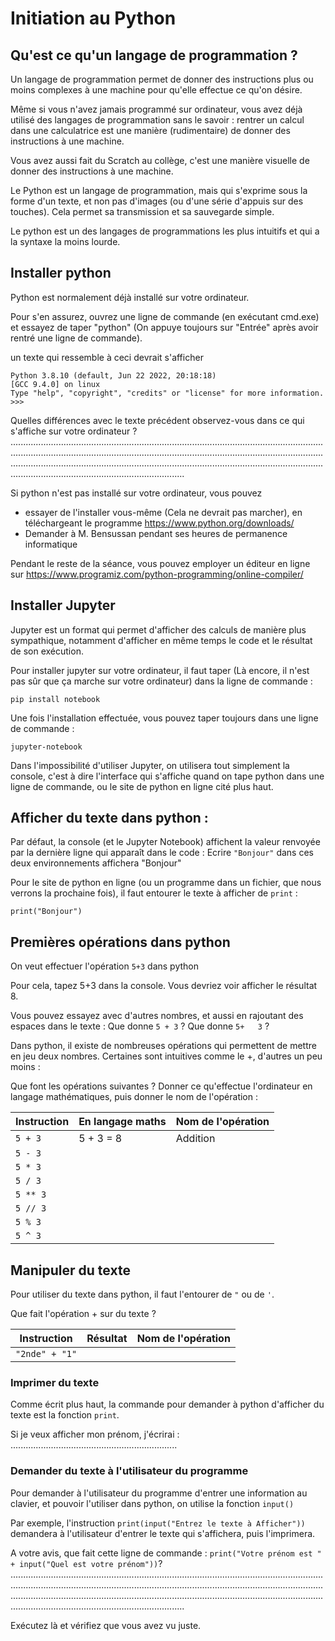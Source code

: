 # Initiation au Python

## Qu'est ce qu'un langage de programmation ?

Un langage de programmation permet de donner des instructions plus ou moins complexes à une machine pour qu'elle effectue ce qu'on désire.

Même si vous n'avez jamais programmé sur ordinateur, vous avez déjà utilisé des langages de programmation sans le savoir : rentrer un calcul dans une calculatrice est une manière (rudimentaire) de donner des instructions à une machine.

Vous avez aussi fait du Scratch au collège, c'est une manière visuelle de donner des instructions à une machine.

Le Python est un langage de programmation, mais qui s'exprime sous la forme d'un texte, et non pas d'images (ou d'une série d'appuis sur des touches). Cela permet sa transmission et sa sauvegarde simple.

Le python est un des langages de programmations les plus intuitifs et qui a la syntaxe la moins lourde.

## Installer python

Python est normalement déjà installé sur votre ordinateur.

Pour s'en assurez, ouvrez une ligne de commande (en exécutant cmd.exe) et essayez de taper "python" (On appuye toujours sur "Entrée" après avoir rentré une ligne de commande). 

un texte qui ressemble à ceci devrait s'afficher

    Python 3.8.10 (default, Jun 22 2022, 20:18:18) 
    [GCC 9.4.0] on linux
    Type "help", "copyright", "credits" or "license" for more information.
    >>> 


Quelles différences avec le texte précédent observez-vous dans ce qui s'affiche sur votre ordinateur ?  .........................................................................................................................................................................................................................................................................................................................................................................................................................................................

Si python n'est pas installé sur votre ordinateur, vous pouvez 
- essayer de l'installer vous-même (Cela ne devrait pas marcher), en téléchargeant le programme https://www.python.org/downloads/ 
- Demander à M. Bensussan pendant ses heures de permanence informatique

Pendant le reste de la séance, vous pouvez employer un éditeur en ligne sur https://www.programiz.com/python-programming/online-compiler/


## Installer Jupyter

Jupyter est un format qui permet d'afficher des calculs de manière plus sympathique, notamment d'afficher en même temps le code et le résultat de son exécution.

Pour installer jupyter sur votre ordinateur, il faut taper (Là encore, il n'est pas sûr que ça marche sur votre ordinateur)  dans la ligne de commande :

    pip install notebook

Une fois l'installation effectuée, vous pouvez taper toujours dans une ligne de commande :

    jupyter-notebook
    
Dans l'impossibilité d'utiliser Jupyter, on utilisera tout simplement la console, c'est à dire l'interface qui s'affiche quand on tape python dans une ligne de commande, ou le site de python en ligne cité plus haut.

## Afficher du texte dans python :

Par défaut, la console (et le Jupyter Notebook) affichent la valeur renvoyée par la dernière ligne qui apparaît dans le code :
Ecrire `"Bonjour"` dans ces deux environnements affichera "Bonjour"

Pour le site de python en ligne (ou un programme dans un fichier, que nous verrons la prochaine fois), il faut entourer le texte à afficher de `print` :

`print("Bonjour")`


## Premières opérations dans python

On veut effectuer l'opération  `5+3` dans python

Pour cela, tapez 5+3 dans la console. Vous devriez voir afficher le résultat 8. 


Vous pouvez essayez avec d'autres nombres, et aussi en rajoutant des espaces dans le texte :  Que donne `5 + 3` ? Que donne `5+   3` ?


Dans python, il existe de nombreuses opérations qui permettent de mettre en jeu deux nombres. Certaines sont intuitives comme le +, d'autres un peu moins :

Que font les opérations suivantes ?      Donner ce qu'effectue l'ordinateur en langage mathématiques, puis donner le nom de l'opération :

|Instruction | En langage maths | Nom de l'opération |
|----------|------------|----------|
`5 + 3`| 5 + 3 = 8| Addition|
`5 - 3`| ||
`5 * 3`| ||
`5 / 3`| ||
`5 ** 3`|||
`5 // 3`|||
`5 % 3`|||
`5 ^ 3`|||


## Manipuler du texte

Pour utiliser du texte dans python, il faut l'entourer de `"` ou de `'`.  

Que fait l'opération + sur du texte ? 

|Instruction | Résultat | Nom de l'opération |
|----------|------------|----------|
`"2nde" + "1"`| ||

### Imprimer du texte

Comme écrit plus haut, la commande pour demander à python d'afficher du texte est la fonction `print`.

Si je veux afficher mon prénom, j'écrirai :  ..................................................................


### Demander du texte à l'utilisateur du programme 

Pour demander à l'utilisateur du programme d'entrer une information au clavier, et pouvoir l'utiliser dans python, on utilise la fonction `input()`

Par exemple, l'instruction `print(input("Entrez le texte à Afficher"))` demandera à l'utilisateur d'entrer le texte qui s'affichera, puis l'imprimera.


A votre avis, que fait cette ligne de commande : `print("Votre prénom est " + input("Quel est votre prénom"))`?  .........................................................................................................................................................................................................................................................................................................................................................................................................................................................

Exécutez là et vérifiez que vous avez vu juste.




